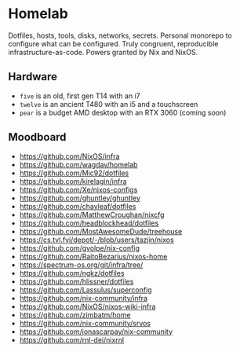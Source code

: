 # Homelab

Dotfiles, hosts, tools, disks, networks, secrets.
Personal monorepo to configure what can be configured.
Truly congruent, reproducible infrastructure-as-code.
Powers granted by Nix and NixOS.

## Hardware

- `five` is an old, first gen T14 with an i7
- `twelve` is an ancient T480 with an i5 and a touchscreen
- `pear` is a budget AMD desktop with an RTX 3060 (coming soon)

## Moodboard

- https://github.com/NixOS/infra
- https://github.com/wagdav/homelab
- https://github.com/Mic92/dotfiles
- https://github.com/kirelagin/infra
- https://github.com/Xe/nixos-configs
- https://github.com/ghuntley/ghuntley
- https://github.com/chayleaf/dotfiles
- https://github.com/MatthewCroughan/nixcfg
- https://github.com/headblockhead/dotfiles
- https://github.com/MostAwesomeDude/treehouse
- https://cs.tvl.fyi/depot/-/blob/users/tazjin/nixos
- https://github.com/gvolpe/nix-config
- https://github.com/RaitoBezarius/nixos-home
- https://spectrum-os.org/git/infra/tree/
- https://github.com/ngkz/dotfiles
- https://github.com/hlissner/dotfiles
- https://github.com/Lassulus/superconfig
- https://github.com/nix-community/infra
- https://github.com/NixOS/nixos-wiki-infra
- https://github.com/zimbatm/home
- https://github.com/nix-community/srvos
- https://github.com/jonascarpay/nix-community
- https://github.com/rnl-dei/nixrnl

